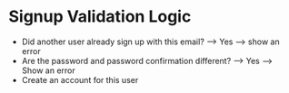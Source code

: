 # Signup Validation Logic

- Did another user already sign up with this email? --> Yes --> show an error
- Are the password and password confirmation different? --> Yes --> Show an error
- Create an account for this user

